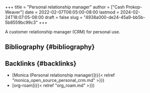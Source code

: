 +++
title = "Personal relationship manager"
author = ["Cash Prokop-Weaver"]
date = 2022-02-07T06:05:00-08:00
lastmod = 2024-02-24T18:07:05-08:00
draft = false
slug = "4938a000-de24-45a9-bb5b-5b8559bc99c3"
+++

A customer relationship manager (CRM) for personal use.


## Bibliography {#bibliography}

<style>.csl-entry{text-indent: -1.5em; margin-left: 1.5em;}</style><div class="csl-bib-body">
</div>


## Backlinks {#backlinks}

-   [Monica (Personal relationship manager)]({{< relref "monica_open_source_personal_crm.md" >}})
-   [org-roam]({{< relref "org_roam.md" >}})
